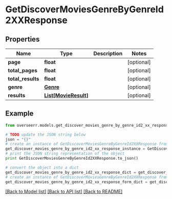 # GetDiscoverMoviesGenreByGenreId2XXResponse


## Properties

Name | Type | Description | Notes
------------ | ------------- | ------------- | -------------
**page** | **float** |  | [optional] 
**total_pages** | **float** |  | [optional] 
**total_results** | **float** |  | [optional] 
**genre** | [**Genre**](Genre.md) |  | [optional] 
**results** | [**List[MovieResult]**](MovieResult.md) |  | [optional] 

## Example

```python
from overseerr.models.get_discover_movies_genre_by_genre_id2_xx_response import GetDiscoverMoviesGenreByGenreId2XXResponse

# TODO update the JSON string below
json = "{}"
# create an instance of GetDiscoverMoviesGenreByGenreId2XXResponse from a JSON string
get_discover_movies_genre_by_genre_id2_xx_response_instance = GetDiscoverMoviesGenreByGenreId2XXResponse.from_json(json)
# print the JSON string representation of the object
print GetDiscoverMoviesGenreByGenreId2XXResponse.to_json()

# convert the object into a dict
get_discover_movies_genre_by_genre_id2_xx_response_dict = get_discover_movies_genre_by_genre_id2_xx_response_instance.to_dict()
# create an instance of GetDiscoverMoviesGenreByGenreId2XXResponse from a dict
get_discover_movies_genre_by_genre_id2_xx_response_form_dict = get_discover_movies_genre_by_genre_id2_xx_response.from_dict(get_discover_movies_genre_by_genre_id2_xx_response_dict)
```
[[Back to Model list]](../README.md#documentation-for-models) [[Back to API list]](../README.md#documentation-for-api-endpoints) [[Back to README]](../README.md)


